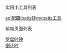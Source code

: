实用小工具列表

<a target="_blank" href="https://614756zhang.github.io/smallTools/mybatisTool/ibatis2mybatis.html">sql配置ibatis转mybatis工具</a>

前端页面列表

<a href="https://614756zhang.github.io/smallTools/FrontEndPage/罗盘时钟.html">罗盘时钟</a><br/>
<a href="https://614756zhang.github.io/smallTools/FrontEndPage/countDown.html">倒计时</a><br/>
